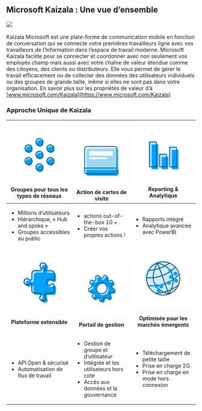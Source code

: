## <a name="microsoft-kaizala-an-overview"></a>Microsoft Kaizala : Une vue d’ensemble
![](Images/Microsoft%20kaizala%20overview.png)

Kaizala Microsoft est une plate-forme de communication mobile en fonction de conversation qui se connecte votre premières travailleurs ligne avec vos travailleurs de l’Information dans l’espace de travail moderne. Microsoft Kaizala facilite pour se connecter et coordonner avec non seulement vos employés champ mais aussi avec votre chaîne de valeur étendue comme des citoyens, des clients ou distributeurs. Elle vous permet de gérer le travail efficacement ou de collecter des données des utilisateurs individuels ou des groupes de grande taille, même si elles ne sont pas dans votre organisation.
En savoir plus sur les propriétés de valeur d’à [www.microsoft.com/Kaizala](https://www.microsoft.com/Kaizala) 

### <a name="kaizalas-unique-approach"></a>Approche Unique de Kaizala


| <a href="GroupsinKaizala.md"> ![](Images/Groups.png) </a> Groupes pour tous les types de réseaux | <br><br><a href="KaizalaActionCards.md">![](Images/Actioncards.png)</a>Action de cartes de visite |<a href="https://support.office.com/en-us/article/kaizala-reports-93e22838-5c18-4181-8d12-eca6c0b4019c?ui=en-US&rs=en-US&ad=US "> ![](Images/ReportingAnalytics.png) </a> Reporting & Analytique |
| ------------- | ------------- |------------- |
| <ul><li>Millions d’utilisateurs</li><li>Hiérarchique, « Hub and spoke »</li><li>Groupes accessibles au public</li></ul>|<ul><li>actions out-of-the-box 10 +</li><li>Créer vos propres actions !</li></ul>|<ul><li>Rapports intégré</li><li>Analytique avancée avec PowerBI</li></ul>|
| <a href="https://docs.microsoft.com/en-us/kaizala/connectors/setup">![](Images/ExtensiblePlatform.png)</a><p align="center"><b>Plateforme extensible</b></p> | <br><br><a href="KaizalaManagementPortal.md">![](Images/ManagementPortal.png)</a> <p align="center"><b>Portail de gestion</b></p> | <a href="https://www.microsoft.com/kaizala">![](Images/Optimized.png)</a><p align="center"><b>Optimisée pour les marchés émergents</b></p> |
| <ul><li>API Open & sécurisé </li><li>Automatisation de flux de travail</li></ul>|<ul><li>Gestion de groupe et d’utilisateur</li><li>Intégrée et les utilisateurs hors cote</li><li>Accès aux données et la gouvernance</li></ul>|<ul><li>Téléchargement de petite taille</li><li>Prise en charge 2G</li><li>Prise en charge en mode hors connexion</li></ul>|
